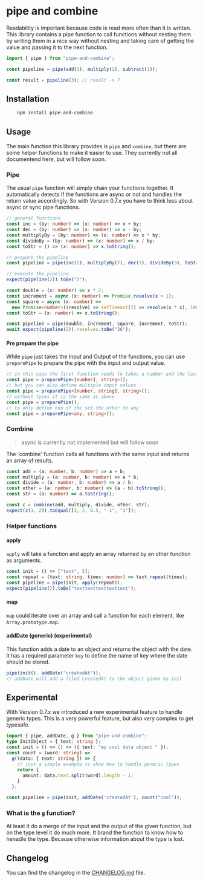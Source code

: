 # pipe and combine

Readability is important because code is read more often than it is written.
This library contains a pipe function to call functions without nesting them.
by writing them in a nice way without nesting and taking care of getting the value and passing it to the next function.

```ts
import { pipe } from "pipe-and-combine";

const pipeline = pipe(add(1), multiply(2), subtract(1));

const result = pipeline(3); // result -> 7
```

## Installation

```bash
    npm install pipe-and-combine
```

## Usage

The main function this library provides is `pipe` and `combine`, but there are some helper functions to make it easier to use.
They currently not all documentend here, but will follow soon.

### Pipe

The usual `pipe` function will simply chain your functions together.
It automatically detects if the functions are async or not and handles the return value accordingly.
So with Version 0.7.x you have to think less about async or sync pipe functions.

```ts
// general functions
const inc = (by: number) => (x: number) => x + by;
const dec = (by: number) => (x: number) => x - by;
const multiplyBy = (by: number) => (x: number) => x * by;
const divideBy = (by: number) => (x: number) => x / by;
const toStr = () => (x: number) => x.toString();

// prepare the pipeline
const pipeline = pipe(inc(2), multiplyBy(7), dec(7), divideBy(3), toStr());

// execute the pipeline
expect(pipeline(2)).toBe("7");
```

```ts
const double = (x: number) => x * 2;
const increment = async (x: number) => Promise.resolve(x + 1);
const square = async (x: number) =>
  new Promise<number>((resolve) => setTimeout(() => resolve(x * x), 100));
const toStr = (x: number) => x.toString();

const pipeline = pipe(double, increment, square, increment, toStr);
await expect(pipeline(2)).resolves.toBe("26");
```

#### Pre prepare the pipe

While `pipe` just takes the Input and Output of the functions,
you can use `preparePipe` to prepare the pipe with the input and output value.

```ts
// in this case the first function needs to takes a number and the last function returns a string
const pipe = preparePipe<[number], string>();
// but you can also define multiple input values
const pipe = preparePipe<[number, string], string>();
// without types it is the same as above
const pipe = preparePipe();
// to only define one of the set the other to any
const pipe = preparePipe<any, string>();
```

### Combine

> async is currently not implemented but will follow soon

The `combine' function calls all functions with the same input and returns an array of results.

```ts
const add = (a: number, b: number) => a + b;
const multiply = (a: number, b: number) => a * b;
const divide = (a: number, b: number) => a / b;
const other = (a: number, b: number) => (a - b).toString();
const str = (a: number) => a.toString();

const c = combine(add, multiply, divide, other, str);
expect(c(1, 2)).toEqual([3, 2, 0.5, "-1", "1"]);
```

### Helper functions

#### apply

`apply` will take a function and apply an array returned by an other function as arguments.

```ts
const init = () => ["text", 5];
const repeat = (text: string, times: number) => text.repeat(times);
const pipeline = pipe(init, apply(repeat));
expect(pipeline()).toBe("texttexttexttexttext");
```

#### map

`map` could iterate over an array and call a function for each element, like `Array.prototype.map`.

#### addDate (generic) (experimental)

This function adds a date to an object and returns the object with the date.
It has a required parameter `key` to define the name of key where the date should be stored.

```ts
pipe(init(), addDate("createdAt"));
// addDate will add a filed createdAt to the object given by init
```

## Experimental

With Version 0.7.x we introduced a new experimental feature to handle generic types.
This is a very powerful feature, but also very complex to get typesafe.

```ts
import { pipe, addDate, g } from "pipe-and-combine";
type InitObject = { text: string };
const init = () => () => ({ text: "my cool data object " });
const count = (word: string) =>
  g((data: { text: string }) => {
    // just a simple example to show how to handle generic types
    return {
      amount: data.text.split(word).length - 1;
    }
  };

const pipeline = pipe(init, addDate('createdAt'), count("cool"));
```

### What is the `g` function?

At least it do a merge of the input and the output of the given function, but on the type level it do much more.
It brand the function to know how to henadle the type. Because otherwise information about the type is lost.

## Changelog

You can find the changelog in the [CHANGELOG.md](https://github.com/CordlessWool/pipe-and-combine/blob/main/CHANGELOG.md) file.
